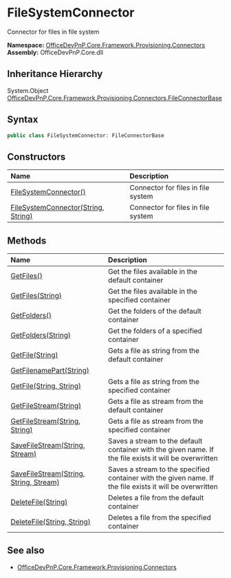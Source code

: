 # FileSystemConnector
Connector for files in file system  

**Namespace:** [OfficeDevPnP.Core.Framework.Provisioning.Connectors](OfficeDevPnP.Core.Framework.Provisioning.Connectors.md)  
**Assembly:** OfficeDevPnP.Core.dll  
## Inheritance Hierarchy
System.Object  
    [OfficeDevPnP.Core.Framework.Provisioning.Connectors.FileConnectorBase](OfficeDevPnP.Core.Framework.Provisioning.Connectors.FileConnectorBase.md)
## Syntax
```C#
public class FileSystemConnector: FileConnectorBase
```
## Constructors
|**Name**|**Description**|
|:-----|:-----|
| [FileSystemConnector()](OfficeDevPnP.Core.Framework.Provisioning.Connectors.FileSystemConnector.ctor1.md) |  Connector for files in file system 
| [FileSystemConnector(String, String)](OfficeDevPnP.Core.Framework.Provisioning.Connectors.FileSystemConnector.ctor2.md) |  Connector for files in file system 
## Methods
|**Name**|**Description**|
|:-----|:-----|
| [GetFiles()](OfficeDevPnP.Core.Framework.Provisioning.Connectors.FileSystemConnector.1ef203bb.md) | Get the files available in the default container
| [GetFiles(String)](OfficeDevPnP.Core.Framework.Provisioning.Connectors.FileSystemConnector.349a20d0.md) | Get the files available in the specified container
| [GetFolders()](OfficeDevPnP.Core.Framework.Provisioning.Connectors.FileSystemConnector.183fc5f5.md) | Get the folders of the default container
| [GetFolders(String)](OfficeDevPnP.Core.Framework.Provisioning.Connectors.FileSystemConnector.c388caf.md) | Get the folders of a specified container
| [GetFile(String)](OfficeDevPnP.Core.Framework.Provisioning.Connectors.FileSystemConnector.df261957.md) | Gets a file as string from the default container
| [GetFilenamePart(String)](OfficeDevPnP.Core.Framework.Provisioning.Connectors.FileSystemConnector.9e3b826.md) | 
| [GetFile(String, String)](OfficeDevPnP.Core.Framework.Provisioning.Connectors.FileSystemConnector.7ad54aac.md) | Gets a file as string from the specified container
| [GetFileStream(String)](OfficeDevPnP.Core.Framework.Provisioning.Connectors.FileSystemConnector.667e64b2.md) | Gets a file as stream from the default container
| [GetFileStream(String, String)](OfficeDevPnP.Core.Framework.Provisioning.Connectors.FileSystemConnector.e43bb5.md) | Gets a file as stream from the specified container
| [SaveFileStream(String, Stream)](OfficeDevPnP.Core.Framework.Provisioning.Connectors.FileSystemConnector.3b54d26b.md) | Saves a stream to the default container with the given name. If the file exists it will be overwritten
| [SaveFileStream(String, String, Stream)](OfficeDevPnP.Core.Framework.Provisioning.Connectors.FileSystemConnector.ec95a2c1.md) | Saves a stream to the specified container with the given name. If the file exists it will be overwritten
| [DeleteFile(String)](OfficeDevPnP.Core.Framework.Provisioning.Connectors.FileSystemConnector.9ad8acaf.md) | Deletes a file from the default container
| [DeleteFile(String, String)](OfficeDevPnP.Core.Framework.Provisioning.Connectors.FileSystemConnector.476dd1f3.md) | Deletes a file from the specified container
## See also
- [OfficeDevPnP.Core.Framework.Provisioning.Connectors](OfficeDevPnP.Core.Framework.Provisioning.Connectors.md)
